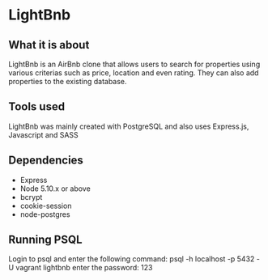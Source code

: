 # LightBnb

## What it is about

LightBnb is an AirBnb clone that allows users to search for properties using various criterias such as price, location and even rating. They can also add properties to the existing database. 

## Tools used

LightBnb was mainly created with PostgreSQL and also uses Express.js, Javascript and SASS 

## Dependencies

- Express
- Node 5.10.x or above
- bcrypt
- cookie-session
- node-postgres

## Running PSQL
Login to psql and enter the following command: psql -h localhost -p 5432 -U vagrant lightbnb
enter the password: 123